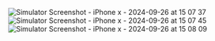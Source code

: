 ![Simulator Screenshot - iPhone x - 2024-09-26 at 15 07 37](https://github.com/user-attachments/assets/b3ec8f8c-d4c1-443e-a502-d0a38b763f57)
![Simulator Screenshot - iPhone x - 2024-09-26 at 15 07 45](https://github.com/user-attachments/assets/5ed3e800-caeb-46c0-97bb-bf3ccc9b50e7)
![Simulator Screenshot - iPhone x - 2024-09-26 at 15 08 09](https://github.com/user-attachments/assets/9c504ae1-68d0-4f6f-98c5-42f6238dac6f)
